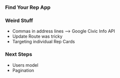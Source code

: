 ### Find Your Rep App

### Weird Stuff
 - Commas in address lines --> Google Civic Info API
 - Update Route was tricky
 - Targeting individual Rep Cards

### Next Steps
 - Users model
 - Pagination
